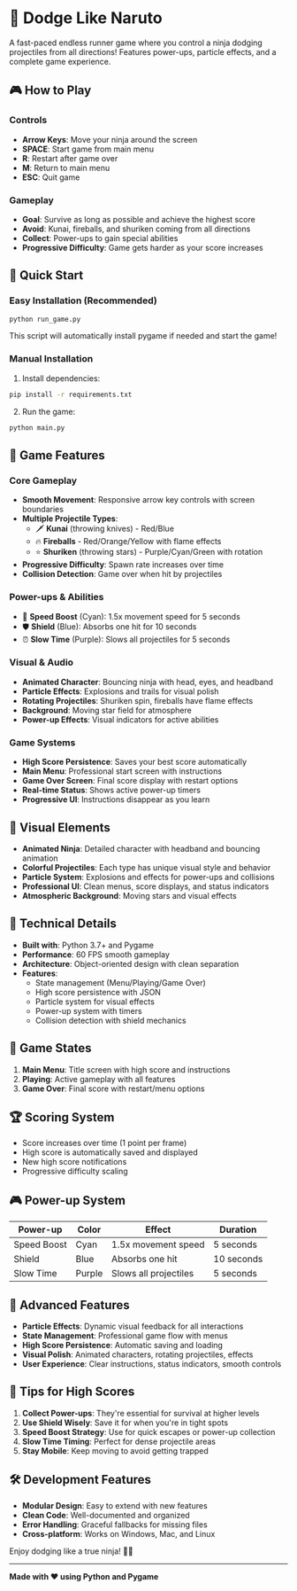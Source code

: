 # 🥷 Dodge Like Naruto

A fast-paced endless runner game where you control a ninja dodging projectiles from all directions! Features power-ups, particle effects, and a complete game experience.

## 🎮 How to Play

### Controls
- **Arrow Keys**: Move your ninja around the screen
- **SPACE**: Start game from main menu
- **R**: Restart after game over
- **M**: Return to main menu
- **ESC**: Quit game

### Gameplay
- **Goal**: Survive as long as possible and achieve the highest score
- **Avoid**: Kunai, fireballs, and shuriken coming from all directions
- **Collect**: Power-ups to gain special abilities
- **Progressive Difficulty**: Game gets harder as your score increases

## 🚀 Quick Start

### Easy Installation (Recommended)
```bash
python run_game.py
```
This script will automatically install pygame if needed and start the game!

### Manual Installation
1. Install dependencies:
```bash
pip install -r requirements.txt
```

2. Run the game:
```bash
python main.py
```

## 🎯 Game Features

### Core Gameplay
- **Smooth Movement**: Responsive arrow key controls with screen boundaries
- **Multiple Projectile Types**: 
  - 🗡️ **Kunai** (throwing knives) - Red/Blue
  - 🔥 **Fireballs** - Red/Orange/Yellow with flame effects
  - ⭐ **Shuriken** (throwing stars) - Purple/Cyan/Green with rotation
- **Progressive Difficulty**: Spawn rate increases over time
- **Collision Detection**: Game over when hit by projectiles

### Power-ups & Abilities
- 🚀 **Speed Boost** (Cyan): 1.5x movement speed for 5 seconds
- 🛡️ **Shield** (Blue): Absorbs one hit for 10 seconds
- ⏰ **Slow Time** (Purple): Slows all projectiles for 5 seconds

### Visual & Audio
- **Animated Character**: Bouncing ninja with head, eyes, and headband
- **Particle Effects**: Explosions and trails for visual polish
- **Rotating Projectiles**: Shuriken spin, fireballs have flame effects
- **Background**: Moving star field for atmosphere
- **Power-up Effects**: Visual indicators for active abilities

### Game Systems
- **High Score Persistence**: Saves your best score automatically
- **Main Menu**: Professional start screen with instructions
- **Game Over Screen**: Final score display with restart options
- **Real-time Status**: Shows active power-up timers
- **Progressive UI**: Instructions disappear as you learn

## 🎨 Visual Elements

- **Animated Ninja**: Detailed character with headband and bouncing animation
- **Colorful Projectiles**: Each type has unique visual style and behavior
- **Particle System**: Explosions and effects for power-ups and collisions
- **Professional UI**: Clean menus, score displays, and status indicators
- **Atmospheric Background**: Moving stars and visual effects

## 🔧 Technical Details

- **Built with**: Python 3.7+ and Pygame
- **Performance**: 60 FPS smooth gameplay
- **Architecture**: Object-oriented design with clean separation
- **Features**: 
  - State management (Menu/Playing/Game Over)
  - High score persistence with JSON
  - Particle system for visual effects
  - Power-up system with timers
  - Collision detection with shield mechanics

## 🎵 Game States

1. **Main Menu**: Title screen with high score and instructions
2. **Playing**: Active gameplay with all features
3. **Game Over**: Final score with restart/menu options

## 🏆 Scoring System

- Score increases over time (1 point per frame)
- High score is automatically saved and displayed
- New high score notifications
- Progressive difficulty scaling

## 🎮 Power-up System

| Power-up | Color | Effect | Duration |
|----------|-------|--------|----------|
| Speed Boost | Cyan | 1.5x movement speed | 5 seconds |
| Shield | Blue | Absorbs one hit | 10 seconds |
| Slow Time | Purple | Slows all projectiles | 5 seconds |

## 🚀 Advanced Features

- **Particle Effects**: Dynamic visual feedback for all interactions
- **State Management**: Professional game flow with menus
- **High Score Persistence**: Automatic saving and loading
- **Visual Polish**: Animated characters, rotating projectiles, effects
- **User Experience**: Clear instructions, status indicators, smooth controls

## 🎯 Tips for High Scores

1. **Collect Power-ups**: They're essential for survival at higher levels
2. **Use Shield Wisely**: Save it for when you're in tight spots
3. **Speed Boost Strategy**: Use for quick escapes or power-up collection
4. **Slow Time Timing**: Perfect for dense projectile areas
5. **Stay Mobile**: Keep moving to avoid getting trapped

## 🛠️ Development Features

- **Modular Design**: Easy to extend with new features
- **Clean Code**: Well-documented and organized
- **Error Handling**: Graceful fallbacks for missing files
- **Cross-platform**: Works on Windows, Mac, and Linux

Enjoy dodging like a true ninja! 🥷✨

---

**Made with ❤️ using Python and Pygame**
